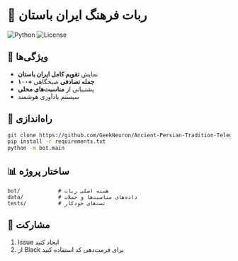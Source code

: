 # 🤖 ربات فرهنگ ایران باستان

![Python](https://img.shields.io/badge/Python-3.10%2B-blue)
![License](https://img.shields.io/badge/License-MIT-green)

## 📜 ویژگی‌ها
- نمایش **تقویم کامل ایران باستان**
- **۱۰۰+ جمله تصادفی** صبحگاهی
- پشتیبانی از **مناسبت‌های محلی**
- سیستم یادآوری هوشمند

## 🚀 راه‌اندازی
```bash
git clone https://github.com/GeekNeuron/Ancient-Persian-Tradition-Telegram-Bot.git
pip install -r requirements.txt
python -m bot.main
```

## 📊 ساختار پروژه
```plaintext
bot/            # هسته اصلی ربات
data/           # داده‌های مناسبت‌ها و جملات
tests/          # تست‌های خودکار
```

## 📝 مشارکت
1. Issue ایجاد کنید
2. از Black برای فرمت‌دهی کد استفاده کنید
